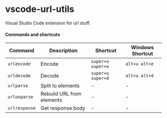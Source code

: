 # vscode-url-utils

Visual Studio Code extension for url stuff.

#### Commands and shortcuts

|Command|Description|Shortcut|Windows Shortcut|
|---|---|---|---|
|`urlencode`|Encode|`super+u super+e`|`alt+u alt+e`|
|`urldecode`|Decode|`super+u super+d`|`alt+u alt+d`|
|`urlparse`|Split to elements|-|-|
|`urlunparse`|Rebuild URL from elements|-|-|
|`urlresponse`|Get response body|-|-|
